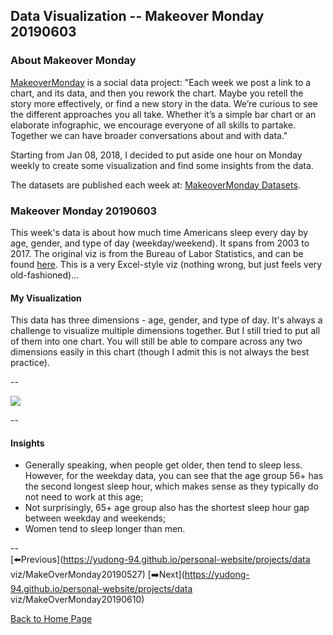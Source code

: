 <head>
  <!-- Global site tag (gtag.js) - Google Analytics -->
<script async src="https://www.googletagmanager.com/gtag/js?id=UA-112502179-1"></script>
<script>
  window.dataLayer = window.dataLayer || [];
  function gtag(){dataLayer.push(arguments);}
  gtag('js', new Date());

  gtag('config', 'UA-112502179-1');
</script>
</head>


## Data Visualization -- Makeover Monday 20190603

### About Makeover Monday

[MakeoverMonday](http://www.makeovermonday.co.uk/) is a social data project:
"Each week we post a link to a chart, and its data, and then you rework the chart.
Maybe you retell the story more effectively, or find a new story in the data.
We’re curious to see the different approaches you all take. Whether it’s a simple bar chart or an elaborate infographic, we encourage everyone of all skills to partake.
Together we can have broader conversations about and with data."

Starting from Jan 08, 2018, I decided to put aside one hour on Monday weekly to create some visualization and find some insights from the data.

The datasets are published each week at: [MakeoverMonday Datasets](http://www.makeovermonday.co.uk/data/).

### Makeover Monday 20190603

This week's data is about how much time Americans sleep every day by age, gender, and type of day (weekday/weekend). It spans from 2003 to 2017. The original viz is from the Bureau of Labor Statistics, and can be found [here](https://www.bls.gov/tus/charts/sleep.htm). This is a very Excel-style viz (nothing wrong, but just feels very old-fashioned)... 

#### My Visualization

This data has three dimensions - age, gender, and type of day. It's always a challenge to visualize multiple dimensions together. But I still tried to put all of them into one chart. You will still be able to compare across any two dimensions easily in this chart (though I admit this is not always the best practice).   

--  
<div class='tableauPlaceholder' id='viz1559611641236' style='position: relative'>
<noscript><a href='#'>
  <img alt=' ' src='https:&#47;&#47;public.tableau.com&#47;static&#47;images&#47;Ma&#47;MakeOverMonday20190603&#47;AmericansDailySleepHours&#47;1_rss.png' style='border: none' />
</a></noscript>
<object class='tableauViz'  style='display:none;'>
  <param name='host_url' value='https%3A%2F%2Fpublic.tableau.com%2F' />
  <param name='embed_code_version' value='3' />
  <param name='site_root' value='' />
  <param name='name' value='MakeOverMonday20190603&#47;AmericansDailySleepHours' />
  <param name='tabs' value='no' />
  <param name='toolbar' value='yes' />
  <param name='static_image' value='https:&#47;&#47;public.tableau.com&#47;static&#47;images&#47;Ma&#47;MakeOverMonday20190603&#47;AmericansDailySleepHours&#47;1.png' />
  <param name='animate_transition' value='yes' />
  <param name='display_static_image' value='yes' />
  <param name='display_spinner' value='yes' />
  <param name='display_overlay' value='yes' />
  <param name='display_count' value='yes' />
</object></div>          
<script type='text/javascript'>                 
  var divElement = document.getElementById('viz1559611641236');    
  var vizElement = divElement.getElementsByTagName('object')[0];  
  vizElement.style.width='800px';vizElement.style.height='627px';     
  var scriptElement = document.createElement('script');                
  scriptElement.src = 'https://public.tableau.com/javascripts/api/viz_v1.js';     
  vizElement.parentNode.insertBefore(scriptElement, vizElement);               
</script>
  
--  

#### Insights
* Generally speaking, when people get older, then tend to sleep less. However, for the weekday data, you can see that the age group 56+ has the second longest sleep hour, which makes sense as they typically do not need to work at this age;  
* Not surprisingly, 65+ age group also has the shortest sleep hour gap between weekday and weekends;  
* Women tend to sleep longer than men.  

--  
[⬅️Previous](https://yudong-94.github.io/personal-website/projects/data viz/MakeOverMonday20190527) [➡️Next](https://yudong-94.github.io/personal-website/projects/data viz/MakeOverMonday20190610)
  
[Back to Home Page](https://yudong-94.github.io/personal-website/)
